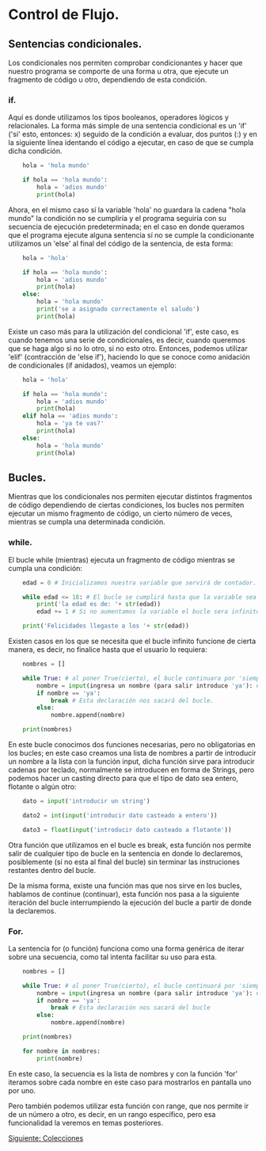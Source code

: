 # Control de Flujo.
    
##    Sentencias condicionales.
Los condicionales nos permiten comprobar condicionantes y hacer que nuestro programa se comporte de una forma u otra, que ejecute un fragmento de código u otro, dependiendo de esta condición.

### if.
Aquí es donde utilizamos los tipos booleanos, operadores lógicos y relacionales. La forma más simple de una sentencia condicional es un 'if' ('si' esto, entonces: x) seguido de la condición a evaluar, dos puntos (:) y en la siguiente línea identando el código a ejecutar, en caso de que se cumpla dicha condición.

```python
    hola = 'hola mundo'

    if hola == 'hola mundo':
        hola = 'adios mundo'    
        print(hola)        
```

Ahora, en el mismo caso sí la variable 'hola' no guardara la cadena "hola mundo" la condición no se cumpliría y el programa seguiría con su secuencia de ejecución predeterminada; en el caso en donde queramos que el programa ejecute alguna sentencia sí no se cumple la condicionante utilizamos un 'else' al final del código de la sentencia, de esta forma:

```python
    hola = 'hola'

    if hola == 'hola mundo':
        hola = 'adios mundo'    
        print(hola)
    else:
        hola = 'hola mundo'
        print('se a asignado correctamente el saludo')
        print(hola)
```

Existe un caso más para la utilización del condicional 'if', este caso, es cuando tenemos una serie de condicionales, es decir, cuando queremos que se haga algo si no lo otro, si no esto otro. Entonces, podemos utilizar 'elif' (contracción de 'else if'), haciendo lo que se conoce como anidación de condicionales (if anidados), veamos un ejemplo:

```python
    hola = 'hola'

    if hola == 'hola mundo':
        hola = 'adios mundo'    
        print(hola)
    elif hola == 'adios mundo':
        hola = 'ya te vas?'
        print(hola)
    else:
        hola = 'hola mundo'
        print(hola)
```

##    Bucles.
Mientras que los condicionales nos permiten ejecutar distintos fragmentos de código dependiendo de ciertas condiciones, los bucles nos permiten ejecutar un mismo fragmento de código, un cierto número de veces, mientras se cumpla una determinada condición.

### while.
El bucle while (mientras) ejecuta un fragmento de código mientras se cumpla una condición:

```python
    edad = 0 # Inicializamos nuestra variable que servirá de contador.

    while edad <= 18: # El bucle se cumplirá hasta que la variable sea mayor a 18
        print('la edad es de: '+ str(edad))
        edad += 1 # Si no aumentamos la variable el bucle sera infinito

    print('Felicidades llegaste a los '+ str(edad))
```

Existen casos en los que se necesita que el bucle infinito funcione de cierta manera, es decir, no finalice hasta que el usuario lo requiera:

```python
    nombres = []

    while True: # al poner True(cierto), el bucle continuara por 'siempre'
        nombre = input(ingresa un nombre (para salir introduce 'ya'): # función para introducir por teclado
        if nombre == 'ya':
            break # Esta declaración nos sacará del bucle.
        else:
            nombre.append(nombre)

    print(nombres)
```

En este bucle conocimos dos funciones necesarias, pero no obligatorias en los bucles; en este caso creamos una lista de nombres a partir de introducir un nombre a la lista con la función input, dicha función sirve para introducir cadenas por teclado, normalmente se introducen en forma de Strings, pero podemos hacer un casting directo para que el tipo de dato sea entero, flotante o algún otro:

```python
    dato = input('introducir un string')

    dato2 = int(input('introducir dato casteado a entero'))

    dato3 = float(input('introducir dato casteado a flotante'))
```

Otra función que utilizamos en el bucle es break, esta función nos permite salir de cualquier tipo de bucle en la sentencia en donde lo declaremos, posiblemente (sí no esta al final del bucle) sin terminar las instruciones restantes dentro del bucle.

De la misma forma, existe una función mas que nos sirve en los bucles, hablamos de continue (continuar), esta función nos pasa a la siguiente iteración del bucle interrumpiendo la ejecución del bucle a partir de donde la declaremos.

### For.
La sentencia for (o función) funciona como una forma genérica de iterar sobre una secuencia, como tal intenta facilitar su uso para esta.

```python
    nombres = []

    while True: # al poner True(cierto), el bucle continuará por 'siempre'
        nombre = input(ingresa un nombre (para salir introduce 'ya'): # función para introducir por teclado
        if nombre == 'ya':
            break # Esta declaración nos sacará del bucle
        else:
            nombre.append(nombre)

    print(nombres)

    for nombre in nombres:
        print(nombre)
```

En este caso, la secuencia es la lista de nombres y con la función 'for' iteramos sobre cada nombre en este caso para mostrarlos en pantalla uno por uno.

Pero también podemos utilizar esta función con range, que nos permite ir de un número a otro, es decir, en un rango específico, pero esa funcionalidad la veremos en temas posteriores.

[Siguiente: Colecciones](/Colecciones/Colecciones.md)
